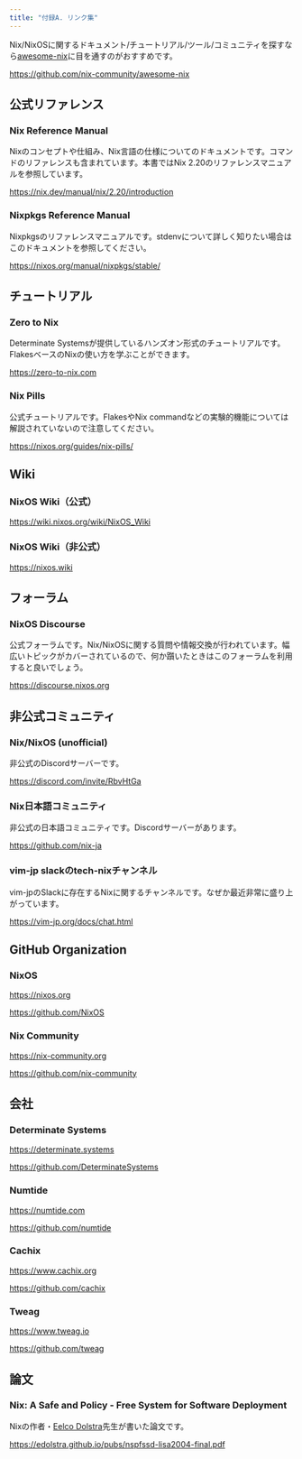 ```yaml
---
title: "付録A. リンク集"
---
```


Nix/NixOSに関するドキュメント/チュートリアル/ツール/コミュニティを探すなら[awesome-nix](https://github.com/nix-community/awesome-nix)に目を通すのがおすすめです。

https://github.com/nix-community/awesome-nix

## 公式リファレンス

### Nix Reference Manual

Nixのコンセプトや仕組み、Nix言語の仕様についてのドキュメントです。コマンドのリファレンスも含まれています。本書ではNix 2.20のリファレンスマニュアルを参照しています。

https://nix.dev/manual/nix/2.20/introduction

### Nixpkgs Reference Manual

Nixpkgsのリファレンスマニュアルです。stdenvについて詳しく知りたい場合はこのドキュメントを参照してください。

https://nixos.org/manual/nixpkgs/stable/

## チュートリアル

### Zero to Nix

Determinate Systemsが提供しているハンズオン形式のチュートリアルです。FlakesベースのNixの使い方を学ぶことができます。

https://zero-to-nix.com

### Nix Pills

公式チュートリアルです。FlakesやNix commandなどの実験的機能については解説されていないので注意してください。

https://nixos.org/guides/nix-pills/

## Wiki

### NixOS Wiki（公式）

https://wiki.nixos.org/wiki/NixOS_Wiki

### NixOS Wiki（非公式）

https://nixos.wiki

## フォーラム

### NixOS Discourse

公式フォーラムです。Nix/NixOSに関する質問や情報交換が行われています。幅広いトピックがカバーされているので、何か躓いたときはこのフォーラムを利用すると良いでしょう。

https://discourse.nixos.org

## 非公式コミュニティ

### Nix/NixOS (unofficial)

非公式のDiscordサーバーです。

https://discord.com/invite/RbvHtGa

### Nix日本語コミュニティ

非公式の日本語コミュニティです。Discordサーバーがあります。

https://github.com/nix-ja

### vim-jp slackのtech-nixチャンネル

vim-jpのSlackに存在するNixに関するチャンネルです。なぜか最近非常に盛り上がっています。

https://vim-jp.org/docs/chat.html

## GitHub Organization

### NixOS

https://nixos.org

https://github.com/NixOS

### Nix Community

https://nix-community.org

https://github.com/nix-community

## 会社

### Determinate Systems

https://determinate.systems

https://github.com/DeterminateSystems

### Numtide

https://numtide.com

https://github.com/numtide

### Cachix

https://www.cachix.org

https://github.com/cachix

### Tweag

https://www.tweag.io

https://github.com/tweag

## 論文

### Nix: A Safe and Policy - Free System for Software Deployment

Nixの作者・[Eelco Dolstra](https://edolstra.github.io)先生が書いた論文です。

https://edolstra.github.io/pubs/nspfssd-lisa2004-final.pdf
